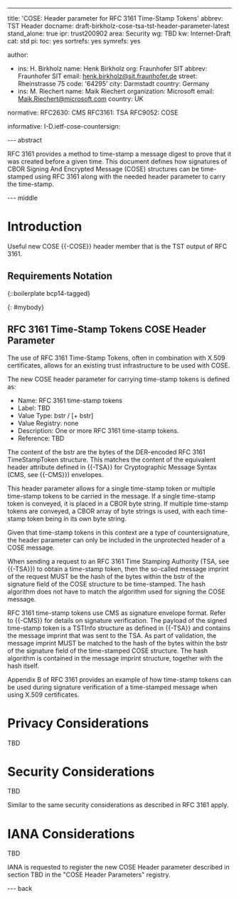 ---
title: 'COSE: Header parameter for RFC 3161 Time-Stamp Tokens'
abbrev: TST Header
docname: draft-birkholz-cose-tsa-tst-header-parameter-latest
stand_alone: true
ipr: trust200902
area: Security
wg: TBD
kw: Internet-Draft
cat: std
pi:
  toc: yes
  sortrefs: yes
  symrefs: yes

author:
- ins: H. Birkholz
  name: Henk Birkholz
  org: Fraunhofer SIT
  abbrev: Fraunhofer SIT
  email: henk.birkholz@sit.fraunhofer.de
  street: Rheinstrasse 75
  code: '64295'
  city: Darmstadt
  country: Germany
- ins: M. Riechert
  name: Maik Riechert
  organization: Microsoft
  email: Maik.Riechert@microsoft.com
  country: UK

normative:
  RFC2630: CMS
  RFC3161: TSA
  RFC9052: COSE

informative:
  I-D.ietf-cose-countersign:

--- abstract

RFC 3161 provides a method to time-stamp a message digest to prove that it was created before a given time. This document defines how signatures of CBOR Signing And Encrypted Message (COSE) structures can be time-stamped using RFC 3161 along with the needed header parameter to carry the time-stamp.

--- middle

# Introduction

Useful new COSE {{-COSE}} header member that is the TST output of RFC 3161.

## Requirements Notation

{::boilerplate bcp14-tagged}

{: #mybody}

## RFC 3161 Time-Stamp Tokens COSE Header Parameter

The use of RFC 3161 Time-Stamp Tokens, often in combination with X.509 certificates, allows for an existing trust infrastructure to be used with COSE.

The new COSE header parameter for carrying time-stamp tokens is defined as:

* Name: RFC 3161 time-stamp tokens
* Label: TBD
* Value Type: bstr / [+ bstr]
* Value Registry: none
* Description: One or more RFC 3161 time-stamp tokens.
* Reference: TBD

The content of the bstr are the bytes of the DER-encoded RFC 3161 TimeStampToken structure. This matches the content of the equivalent header attribute defined in {{-TSA}} for Cryptographic Message Syntax (CMS, see {{-CMS}}) envelopes.

This header parameter allows for a single time-stamp token or multiple time-stamp tokens to be carried in the message. If a single time-stamp token is conveyed, it is placed in a CBOR byte string. If multiple time-stamp tokens are conveyed, a CBOR array of byte strings is used, with each time-stamp token being in its own byte string.

Given that time-stamp tokens in this context are a type of countersignature, the header parameter can only be included in the unprotected header of a COSE message.

When sending a request to an RFC 3161 Time Stamping Authority (TSA, see {{-TSA}}) to obtain a time-stamp token, then the so-called message imprint of the request MUST be the hash of the bytes within the bstr of the signature field of the COSE structure to be time-stamped. The hash algorithm does not have to match the algorithm used for signing the COSE message.

RFC 3161 time-stamp tokens use CMS as signature envelope format. Refer to {{-CMS}} for details on signature verification. The payload of the signed time-stamp token is a TSTInfo structure as defined in {{-TSA}} and contains the message imprint that was sent to the TSA. As part of validation, the message imprint MUST be matched to the hash of the bytes within the bstr of the signature field of the time-stamped COSE structure. The hash algorithm is contained in the message imprint structure, together with the hash itself.

Appendix B of RFC 3161 provides an example of how time-stamp tokens can be used during signature verification of a time-stamped message when using X.509 certificates.

# Privacy Considerations

TBD

# Security Considerations

TBD

Similar to the same security considerations as described in RFC 3161 apply.

# IANA Considerations

TBD

IANA is requested to register the new COSE Header parameter described in section TBD in the "COSE Header Parameters" registry.

--- back

